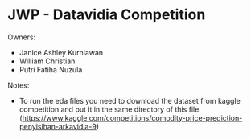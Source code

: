 # JWP - Datavidia Competition

Owners:

- Janice Ashley Kurniawan
- William Christian
- Putri Fatiha Nuzula

Notes:

- To run the eda files you need to download the dataset from kaggle competition and put it in the same directory of this file. (https://www.kaggle.com/competitions/comodity-price-prediction-penyisihan-arkavidia-9)
